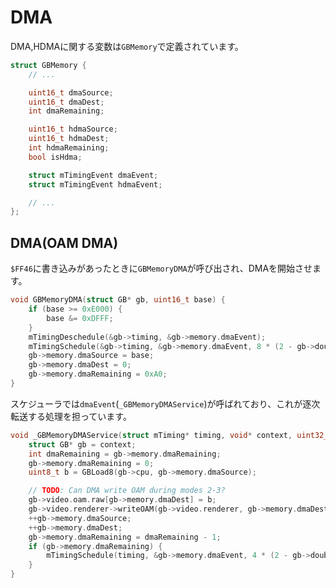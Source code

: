 # DMA

DMA,HDMAに関する変数は`GBMemory`で定義されています。

```c
struct GBMemory {
	// ...

    uint16_t dmaSource;
	uint16_t dmaDest;
	int dmaRemaining;

	uint16_t hdmaSource;
	uint16_t hdmaDest;
	int hdmaRemaining;
	bool isHdma;

	struct mTimingEvent dmaEvent;
	struct mTimingEvent hdmaEvent;

    // ...
};
```

## DMA(OAM DMA)

`$FF46`に書き込みがあったときに`GBMemoryDMA`が呼び出され、DMAを開始させます。

```c
void GBMemoryDMA(struct GB* gb, uint16_t base) {
	if (base >= 0xE000) {
		base &= 0xDFFF;
	}
	mTimingDeschedule(&gb->timing, &gb->memory.dmaEvent);
	mTimingSchedule(&gb->timing, &gb->memory.dmaEvent, 8 * (2 - gb->doubleSpeed));
	gb->memory.dmaSource = base;
	gb->memory.dmaDest = 0;
	gb->memory.dmaRemaining = 0xA0;
}
```

スケジューラでは`dmaEvent`(`_GBMemoryDMAService`)が呼ばれており、これが逐次転送する処理を担っています。

```c++
void _GBMemoryDMAService(struct mTiming* timing, void* context, uint32_t cyclesLate) {
	struct GB* gb = context;
	int dmaRemaining = gb->memory.dmaRemaining;
	gb->memory.dmaRemaining = 0;
	uint8_t b = GBLoad8(gb->cpu, gb->memory.dmaSource);

	// TODO: Can DMA write OAM during modes 2-3?
	gb->video.oam.raw[gb->memory.dmaDest] = b;
	gb->video.renderer->writeOAM(gb->video.renderer, gb->memory.dmaDest);
	++gb->memory.dmaSource;
	++gb->memory.dmaDest;
	gb->memory.dmaRemaining = dmaRemaining - 1;
	if (gb->memory.dmaRemaining) {
		mTimingSchedule(timing, &gb->memory.dmaEvent, 4 * (2 - gb->doubleSpeed) - cyclesLate);
	}
}
```

